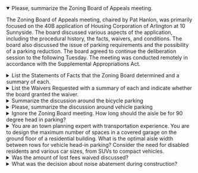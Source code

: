 <details open>

<summary>Please, summarize the Zoning Board of Appeals meeting.</summary>

The Zoning Board of Appeals meeting, chaired by Pat Hanlon, was primarily focused on the 40B application of Housing Corporation of Arlington at 10 Sunnyside. The board discussed various aspects of the application, including the procedural history, the facts, waivers, and conditions. The board also discussed the issue of parking requirements and the possibility of a parking reduction. The board agreed to continue the deliberation session to the following Tuesday. The meeting was conducted remotely in accordance with the Supplemental Appropriations Act.
</details>

<details>

<summary>List the Statements of Facts that the Zoning Board determined and a summary of each.</summary>

1. The board confirmed the presence of all members and officials, including Christian Klein, Roger DuPont, Daniel Ricardelli, Venkat Holy, Elaine Hoffman, Adam LeBlanc, and Colleen Ralston. Outside counsel Paul Havarty was also present.
2. The meeting was conducted remotely in accordance with the Supplemental Appropriations Act signed into law on March 29th, 2023.
3. The only matter on the agenda was the 40B application of Housing Corporation of Arlington at 10 Sunnyside.
4. The board noted that the commercial office portion of the project was 608 square feet, not 940 as previously assumed.
5. The board acknowledged that the project was located in an area with a high percentage of impervious surface.
6. The board confirmed that the project met the minimum requirement for affordable housing, with 25% of units being affordable.
7. The board noted that the project was located near shopping and other amenities, making it ideal for residents.
8. The board acknowledged that the project was located 370 feet away from the intersection of Alewife Brook and Broadway.
9. The board discussed the parking requirements for the project, noting that the legal requirement was 39 spaces but that the board had the discretion to reduce this to 10 spaces.
10. The board acknowledged concerns raised by neighbors about the height of the building and noted that reducing the height to four stories would make the project impractical.
11. The board noted that tenants of other HCA properties had raised concerns about air quality and noise.
12. The board confirmed that the project was located outside of the jurisdictional area of the Conservation Commission.
13. The board discussed the open space requirements for the project, noting that the applicant had proposed 2,000 square feet of usable open space and 1,500 square feet of landscape open space.
14. The board discussed the parking waiver requested by the applicant, noting that the applicant had requested a reduction to 21 spaces from the original 70. The board discussed various options for addressing this request.
</details>

<details>

<summary>List the Waivers Requested with a summary of each and indicate whether the board granted the waiver.</summary>

The board reviewed the following waivers requested by the applicant:

1. Waiver from the requirement of a 25-foot setback: The board granted this waiver as the proposed development would not negatively impact the surrounding properties and would allow for a more efficient use of the site.

2. Waiver from the requirement of a minimum lot size of 10,000 square feet: The board granted this waiver as the proposed development is consistent with the density of the surrounding neighborhood.

3. Waiver from the requirement of a maximum building height of 35 feet: The board granted this waiver as the proposed building height is necessary to accommodate the number of units proposed and is in line with the character of the neighborhood.

4. Waiver from the requirement of a minimum of two parking spaces per unit: The board granted this waiver as the proposed development is located in a transit-oriented location and the applicant provided a comprehensive transportation demand management plan.

5. Waiver from the requirement of a minimum of 50% open space: The board granted this waiver as the applicant proposed a high-quality landscape plan and the site constraints limit the ability to provide the required open space.

6. Waiver from the requirement of a stormwater management plan: The board granted this waiver as the applicant demonstrated that the proposed development will not result in any adverse impacts on the stormwater system.

7. Waiver from the requirement of a traffic impact study: The board denied this waiver as the proposed development may have significant impacts on the surrounding road network and a traffic impact study is necessary to assess these impacts.

8. Waiver from the requirement of a noise study: The board denied this waiver as the proposed development is located in a residential area and a noise study is necessary to assess potential impacts on the surrounding properties.
</details>

<details>

<summary>Summarize the discussion around the bicycle parking</summary>

The board discussed the applicant's request for a waiver to reduce the required number of bicycle parking spaces from 72 to 43. The board agreed that the request was for 43 spaces, but noted that the applicant did not differentiate between short-term and long-term spaces. Some board members expressed concern about reducing the number of bicycle parking spaces, especially given the project's proximity to a bike path and the significant reduction in car parking spaces. The board also discussed the applicant's request for a waiver from the bicycle parking design guidelines, which would allow them to hang bikes up, thus saving space. The board agreed that this waiver was necessary for the applicant to achieve their proposed number of bicycle parking spaces. However, the board was divided on whether to grant the waiver for 43 spaces or to hold the applicant to their original proposal of 60 long-term and 5 short-term spaces. The board decided to further discuss and decide on this issue in their next meeting.
</details>

<details>

<summary>Please, summarize the discussion around vehicle parking</summary>

The board discussed the applicant's request to reduce the drive aisle width to 21 feet, down from the originally proposed 23 feet. Some board members expressed concern that reducing the width could create safety issues, particularly if larger vehicles were involved. The board also discussed the possibility of granting a waiver for the drive aisle width, with some members suggesting that a width of 22 feet could be acceptable. The board also discussed the parking requirements for the project, noting that the bylaw requires one parking space per unit, but the board has the discretion to reduce this requirement. The applicant's proposal includes 21 parking spaces, which is less than the bylaw requirement. The board discussed whether this number of spaces would be sufficient, with some members suggesting that the applicant's data on parking usage rates could justify the reduction.
</details>

<details>

<summary>Ignore the Zoning Board meeting.  How long should the aisle be for 90 degree head in parking?</summary>

The aisle for 90 degree head in parking should be at least 22 feet wide. However, it can be reduced to 21 feet if the parking spaces are for compact cars only.
</details>

<details>

<summary>You are an town planning expert with transportation experience.  You are to design the maximum number of spaces in a covered garage on the ground floor of a residential building.  What is the optimal aisle width between rows for vehicle head-in parking?  Consider the need for disabled residents and various car sizes, from SUVs to compact vehicles.</summary>


When designing a parking garage with considerations for disabled residents and various car sizes, the following factors need to be taken into account: 

 1. **Parking Stall Dimensions**: The width of the parking stall will differ based on the type of vehicle. Here's a typical standard:
* Small/Compact Car: 7.5 to 8 feet wide
* Standard Car: 8.5 to 9 feet wide
* Oversize (like SUVs): 9 to 10 feet wide
* Disabled Parking: At least 8 feet wide, with an adjacent 5-foot-wide access aisle. This means a total width of 13 feet for an accessible parking space. Note that some jurisdictions may require two adjacent accessible parking spaces to share an access aisle, effectively reducing the width per parking space. 
 2. **Parking Angle**: The angle at which vehicles park can vary. The most common is 90° (head-in) but 60° and 45° angled spaces are also used. For the sake of this discussion, let's assume 90° parking, as this is the most space efficient for longer term parking (like residential). 
 3. **Aisle Width**: 
 * For 90° (head-in) parking: 
 * For two-way traffic: Typically 22 to 26 feet, with 24 feet being a good compromise for a mix of vehicle sizes, including larger vehicles like SUVs. 
 * For one-way traffic: Typically 18 to 22 feet. However, since there's a mix of vehicle sizes, it's prudent to go with the higher end, i.e., around 22 feet.
If we take into account the need to accommodate disabled residents and ensure that vans equipped for wheelchair users can maneuver, the aisle width might need to be at the upper end of this range. 
 4. **Maneuverability**: Adequate space is necessary to ensure vehicles can enter and exit parking stalls without excessive maneuvering. This is particularly important for SUVs and trucks. The mentioned aisle widths take this factor into account. 
 5. **Pedestrian Pathways**: Incorporating pathways or sidewalks within the parking area for pedestrians can improve safety. These pathways, however, would consume additional space. 
 6. **Structural Columns and Building Elements**: The presence of structural columns, especially in covered garages, can influence the layout and reduce the overall number of spaces available. 
 7. **Ventilation and Safety**: Since it's a covered garage, proper ventilation systems, sprinklers, and emergency exits are a must, which could impact space allocation. 
 8. **Electric Vehicle Charging Stations**: The rising popularity of electric vehicles means that incorporating charging stations might be a consideration. These might need additional space or infrastructure considerations. 

 9. Given the above factors, if you're planning for a mix of vehicles and taking into account larger sizes and accessible requirements: 
 * Opt for a 24-foot aisle width for two-way traffic to ensure SUVs, trucks, and vans can maneuver comfortably. 
 * For stalls, consider a mixture of standard (8.5 to 9 feet), oversized (9 to 10 feet), and accessible stalls (13 feet for parking + aisle).
</details>

<details>

<summary>
Was the amount of lost fees waived discussed?
</summary>

Yes, the amount of lost fees waived was discussed. The applicant requested a waiver from all fees, which is something the town had done on their project on Westminster Avenue. The town manager and department heads agreed to this request. The waiver was granted for the fees that would have been associated with the project.
</details>

<details>

<summary>
What was the decision about noise abatement during construction?
</summary>

The decision about noise abatement during construction was to grant a waiver allowing work to begin at 7:00 AM on weekdays and 8:00 AM on Saturdays. However, there will be no work on Sundays and holidays. This decision was agreed upon by the applicant.
</details>

</details>